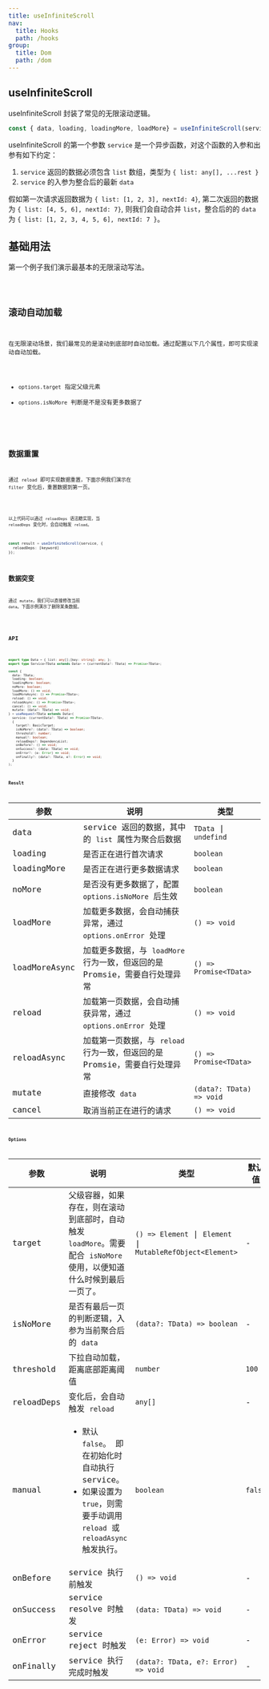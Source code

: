 ```yaml
---
title: useInfiniteScroll
nav:
  title: Hooks
  path: /hooks
group:
  title: Dom
  path: /dom
---
```


## useInfiniteScroll

useInfiniteScroll 封装了常见的无限滚动逻辑。

```js
const { data, loading, loadingMore, loadMore} = useInfiniteScroll(service);
```

useInfiniteScroll 的第一个参数 `service` 是一个异步函数，对这个函数的入参和出参有如下约定：

1. `service` 返回的数据必须包含 `list` 数组，类型为 `{ list: any[], ...rest }`
2. `service` 的入参为整合后的最新 `data`

假如第一次请求返回数据为 `{ list: [1, 2, 3], nextId: 4}`, 第二次返回的数据为 `{ list: [4, 5, 6], nextId: 7}`, 则我们会自动合并 `list`，整合后的的 `data` 为 `{ list: [1, 2, 3, 4, 5, 6], nextId: 7 }`。


## 基础用法

第一个例子我们演示最基本的无限滚动写法。

<code src="./demo/default.tsx" />

## 滚动自动加载

在无限滚动场景，我们最常见的是滚动到底部时自动加载。通过配置以下几个属性，即可实现滚动自动加载。

* `options.target` 指定父级元素
* `options.isNoMore` 判断是不是没有更多数据了

<code src="./demo/scroll.tsx" />

## 数据重置

通过 `reload` 即可实现数据重置，下面示例我们演示在 `filter` 变化后，重置数据到第一页。

<code src="./demo/reload.tsx" />

以上代码可以通过 `reloadDeps` 语法糖实现，当 `reloadDeps` 变化时，会自动触发 `reload`。

```ts
const result = useInfiniteScroll(service, {
  reloadDeps: [keyword]
});
```

## 数据突变

通过 `mutate`，我们可以直接修改当前 `data`。下面示例演示了删除某条数据。

<code src="./demo/mutate.tsx" />

## API

```ts

export type Data = { list: any[];[key: string]: any; };
export type Service<TData extends Data> = (currentData?: TData) => Promise<TData>;

const {
  data: TData;
  loading: boolean;
  loadingMore: boolean;
  noMore: boolean;
  loadMore: () => void;
  loadMoreAsync: () => Promise<TData>;
  reload: () => void;
  reloadAsync: () => Promise<TData>;
  cancel: () => void;
  mutate: (data?: TData) => void;
} = useRequest<TData extends Data>(
  service: (currentData?: TData) => Promise<TData>, 
  {
    target?: BasicTarget;
    isNoMore?: (data?: TData) => boolean;
    threshold?: number;
    manual?: boolean;
    reloadDeps?: DependencyList;
    onBefore?: () => void;
    onSuccess?: (data: TData) => void;
    onError?: (e: Error) => void;
    onFinally?: (data?: TData, e?: Error) => void;
  }
);
```


### Result

| 参数          | 说明                                                                       | 类型                     |
|---------------|----------------------------------------------------------------------------|--------------------------|
| data          | service 返回的数据，其中的 `list` 属性为聚合后数据                         | `TData` \| `undefind`    |
| loading       | 是否正在进行首次请求                                                       | `boolean`                |
| loadingMore   | 是否正在进行更多数据请求                                                   | `boolean`                |
| noMore        | 是否没有更多数据了，配置 `options.isNoMore` 后生效                         | `boolean`                |
| loadMore      | 加载更多数据，会自动捕获异常，通过 `options.onError` 处理                  | `() => void`             |
| loadMoreAsync | 加载更多数据，与 `loadMore` 行为一致，但返回的是 Promsie，需要自行处理异常 | `() => Promise<TData>`   |
| reload        | 加载第一页数据，会自动捕获异常，通过 `options.onError` 处理                | `() => void`             |
| reloadAsync   | 加载第一页数据，与 `reload` 行为一致，但返回的是 Promsie，需要自行处理异常 | `() => Promise<TData>`   |
| mutate        | 直接修改 `data`                                                            | `(data?: TData) => void` |
| cancel        | 取消当前正在进行的请求                                                     | `() => void`             |

### Options

| 参数       | 说明                                                                                                                                             | 类型                                                        | 默认值  |
|------------|--------------------------------------------------------------------------------------------------------------------------------------------------|-------------------------------------------------------------|---------|
| target     | 父级容器，如果存在，则在滚动到底部时，自动触发 `loadMore`。需要配合 `isNoMore` 使用，以便知道什么时候到最后一页了。                              | `() => Element` \| `Element` \| `MutableRefObject<Element>` | -       |
| isNoMore   | 是否有最后一页的判断逻辑，入参为当前聚合后的 `data`                                                                                              | `(data?: TData) => boolean`                                 | -       |
| threshold  | 下拉自动加载，距离底部距离阈值                                                                                                                   | `number`                                                    | `100`   |
| reloadDeps | 变化后，会自动触发 `reload`                                                                                                                      | `any[]`                                                     | -       |
| manual     | <ul><li> 默认 `false`。 即在初始化时自动执行 service。</li><li>如果设置为 `true`，则需要手动调用 `reload` 或 `reloadAsync` 触发执行。 </li></ul> | `boolean`                                                   | `false` |
| onBefore   | service 执行前触发                                                                                                                               | `() => void`                                                | -       |
| onSuccess  | service resolve 时触发                                                                                                                           | `(data: TData) => void`                                     | -       |
| onError    | service reject 时触发                                                                                                                            | `(e: Error) => void`                                        | -       |
| onFinally  | service 执行完成时触发                                                                                                                           | `(data?: TData, e?: Error) => void`                         | -       |
